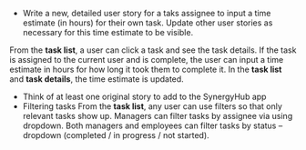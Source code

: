 * Write a new, detailed user story for a taks assignee to input a time estimate (in hours) for their own task. Update other user stories as necessary for this time estimate to be visible.

From the **task list**, a user can click a task and see the task details. 
If the task is assigned to the current user and is complete, the user can input a time estimate in hours for how long it took them to complete it. 
In the **task list** and **task details**, the time estimate is updated.
* Think of at least one original story to add to the SynergyHub app
*	Filtering tasks
From the **task list**, any user can use filters so that only relevant tasks show up. 
Managers can filter tasks by assignee via using dropdown. 
Both managers and employees can filter tasks by status – dropdown (completed / in progress / not started). 
